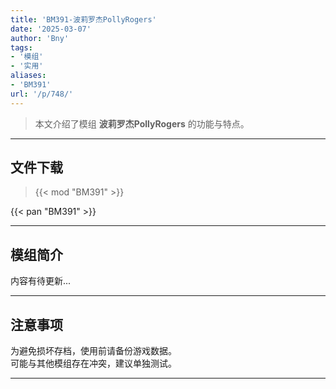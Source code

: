 ```yaml
---
title: 'BM391-波莉罗杰PollyRogers'
date: '2025-03-07'
author: 'Bny'
tags:
- '模组'
- '实用'
aliases:
- 'BM391'
url: '/p/748/'
---
```


> 本文介绍了模组 **波莉罗杰PollyRogers** 的功能与特点。

---

## 文件下载  

> {{< mod "BM391" >}}  

{{< pan "BM391" >}}  

---

## 模组简介

>  
内容有待更新...  

---

## 注意事项

>  
为避免损坏存档，使用前请备份游戏数据。  
可能与其他模组存在冲突，建议单独测试。  

---

